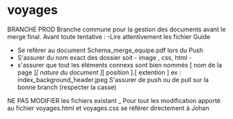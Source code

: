 # voyages
BRANCHE PROD
Branche commune pour la gestion des documents avant le merge final.
Avant toute tentative : 
-Lire attentivement les fichier Guide
- Se reférer au document Schema_merge_equipe.pdf lors du Push
- S'assurer du nom exact des dossier soit - image , css, html -
- s'assurer que tout les éléments connexs sont bien nommés [ nom de la page ]_[ nature du document ]_[ position ].[ extention ] ex : index_background_header.jpeg
S'assurer de push ou de pull sur la bonne branch (respecter la casse)

NE PAS MODIFIER les fichiers existant _ Pour tout les modification apporté au fichier voyages.html et voyages.css se référer directement à Johan
